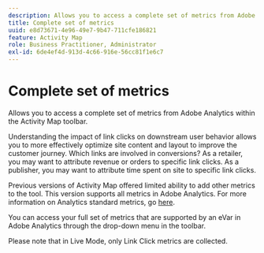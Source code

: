 ```yaml
---
description: Allows you to access a complete set of metrics from Adobe Analytics within the Activity Map toolbar.
title: Complete set of metrics
uuid: e8d73671-4e96-49e7-9b47-711cfe186821
feature: Activity Map
role: Business Practitioner, Administrator
exl-id: 6de4ef4d-913d-4c66-916e-56cc81f1e6c7
---
```

# Complete set of metrics

Allows you to access a complete set of metrics from Adobe Analytics within the Activity Map toolbar.

Understanding the impact of link clicks on downstream user behavior allows you to more effectively optimize site content and layout to improve the customer journey. Which links are involved in conversions? As a retailer, you may want to attribute revenue or orders to specific link clicks. As a publisher, you may want to attribute time spent on site to specific link clicks.

Previous versions of Activity Map offered limited ability to add other metrics to the tool. This version supports all metrics in Adobe Analytics. For more information on Analytics standard metrics, go [here](/help/components/metrics/overview.md).

You can access your full set of metrics that are supported by an eVar in Adobe Analytics through the  drop-down menu in the toolbar.

Please note that in Live Mode, only Link Click metrics are collected.
